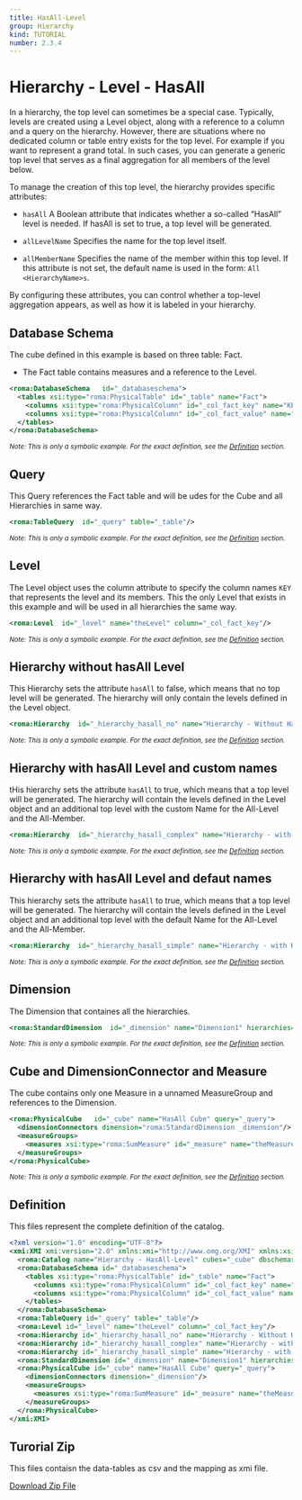 ```yaml
---
title: HasAll-Level
group: Hierarchy
kind: TUTORIAL
number: 2.3.4
---
```

# Hierarchy - Level - HasAll

In a hierarchy, the top level can sometimes be a special case. Typically, levels are created using a Level object, along with a reference to a column and a query on the hierarchy. However, there are situations where no dedicated column or table entry exists for the top level. For example if you want to represent a grand total. In such cases, you can generate a generic top level that serves as a final aggregation for all members of the level below.

To manage the creation of this top level, the hierarchy provides specific attributes:

- `hasAll` A Boolean attribute that indicates whether a so-called “HasAll” level is needed. If hasAll is set to true, a top level will be generated.

- `allLevelName` Specifies the name for the top level itself.

- `allMemberName` Specifies the name of the member within this top level. If this attribute is not set, the default name is used in the form: `All <HierarchyName>s`.

By configuring these attributes, you can control whether a top-level aggregation appears, as well as how it is labeled in your hierarchy.



## Database Schema

The cube defined in this example is based on three table: Fact.

- The Fact table contains measures and a reference to the Level.


```xml
<roma:DatabaseSchema   id="_databaseschema">
  <tables xsi:type="roma:PhysicalTable" id="_table" name="Fact">
    <columns xsi:type="roma:PhysicalColumn" id="_col_fact_key" name="KEY"/>
    <columns xsi:type="roma:PhysicalColumn" id="_col_fact_value" name="VALUE" type="Integer"/>
  </tables>
</roma:DatabaseSchema>

```
*<small>Note: This is only a symbolic example. For the exact definition, see the [Definition](#definition) section.</small>*
## Query

This Query references the Fact table and will be udes for the Cube and all Hierarchies in same way.


```xml
<roma:TableQuery  id="_query" table="_table"/>

```
*<small>Note: This is only a symbolic example. For the exact definition, see the [Definition](#definition) section.</small>*
## Level

The Level object uses the column attribute to specify the column names `KEY` that represents the level and its members.
This the only Level that exists in this example and will be used in all hierarchies the same way.


```xml
<roma:Level  id="_level" name="theLevel" column="_col_fact_key"/>

```
*<small>Note: This is only a symbolic example. For the exact definition, see the [Definition](#definition) section.</small>*
## Hierarchy without hasAll Level

This Hierarchy sets the attribute `hasAll` to false, which means that no top level will be generated. The hierarchy will only contain the levels defined in the Level object.


```xml
<roma:Hierarchy  id="_hierarchy_hasall_no" name="Hierarchy - Without HasAll" levels="_level" primaryKey="_col_fact_key" query="_query"/>

```
*<small>Note: This is only a symbolic example. For the exact definition, see the [Definition](#definition) section.</small>*
## Hierarchy with hasAll Level and custom names

tHis hierarchy sets the attribute `hasAll` to true, which means that a top level will be generated. The hierarchy will contain the levels defined in the Level object and an additional top level with the custom Name for the All-Level and the All-Member.


```xml
<roma:Hierarchy  id="_hierarchy_hasall_complex" name="Hierarchy - with HasAll and Names" levels="_level" allLevelName="theAllLevelName" allMemberName="theAllMemberName" hasAll="true" primaryKey="_col_fact_key" query="_query"/>

```
*<small>Note: This is only a symbolic example. For the exact definition, see the [Definition](#definition) section.</small>*
## Hierarchy with hasAll Level and defaut names

This hierarchy sets the attribute `hasAll` to true, which means that a top level will be generated. The hierarchy will contain the levels defined in the Level object and an additional top level with the default Name for the All-Level and the All-Member.


```xml
<roma:Hierarchy  id="_hierarchy_hasall_simple" name="Hierarchy - with HasAll" levels="_level" hasAll="true" primaryKey="_col_fact_key" query="_query"/>

```
*<small>Note: This is only a symbolic example. For the exact definition, see the [Definition](#definition) section.</small>*
## Dimension

The Dimension that containes all the hierarchies.


```xml
<roma:StandardDimension  id="_dimension" name="Dimension1" hierarchies="_hierarchy_hasall_simple _hierarchy_hasall_complex _hierarchy_hasall_no"/>

```
*<small>Note: This is only a symbolic example. For the exact definition, see the [Definition](#definition) section.</small>*
## Cube and DimensionConnector and Measure

The cube contains only one Measure in a unnamed MeasureGroup and references to the Dimension.


```xml
<roma:PhysicalCube   id="_cube" name="HasAll Cube" query="_query">
  <dimensionConnectors dimension="roma:StandardDimension _dimension"/>
  <measureGroups>
    <measures xsi:type="roma:SumMeasure" id="_measure" name="theMeasure" column="_col_fact_value"/>
  </measureGroups>
</roma:PhysicalCube>

```
*<small>Note: This is only a symbolic example. For the exact definition, see the [Definition](#definition) section.</small>*

## Definition

This files represent the complete definition of the catalog.

```xml
<?xml version="1.0" encoding="UTF-8"?>
<xmi:XMI xmi:version="2.0" xmlns:xmi="http://www.omg.org/XMI" xmlns:xsi="http://www.w3.org/2001/XMLSchema-instance" xmlns:roma="https://www.daanse.org/spec/org.eclipse.daanse.rolap.mapping">
  <roma:Catalog name="Hierarchy - HasAll-Level" cubes="_cube" dbschemas="_databaseschema"/>
  <roma:DatabaseSchema id="_databaseschema">
    <tables xsi:type="roma:PhysicalTable" id="_table" name="Fact">
      <columns xsi:type="roma:PhysicalColumn" id="_col_fact_key" name="KEY"/>
      <columns xsi:type="roma:PhysicalColumn" id="_col_fact_value" name="VALUE" type="Integer"/>
    </tables>
  </roma:DatabaseSchema>
  <roma:TableQuery id="_query" table="_table"/>
  <roma:Level id="_level" name="theLevel" column="_col_fact_key"/>
  <roma:Hierarchy id="_hierarchy_hasall_no" name="Hierarchy - Without HasAll" levels="_level" primaryKey="_col_fact_key" query="_query"/>
  <roma:Hierarchy id="_hierarchy_hasall_complex" name="Hierarchy - with HasAll and Names" levels="_level" allLevelName="theAllLevelName" allMemberName="theAllMemberName" hasAll="true" primaryKey="_col_fact_key" query="_query"/>
  <roma:Hierarchy id="_hierarchy_hasall_simple" name="Hierarchy - with HasAll" levels="_level" hasAll="true" primaryKey="_col_fact_key" query="_query"/>
  <roma:StandardDimension id="_dimension" name="Dimension1" hierarchies="_hierarchy_hasall_simple _hierarchy_hasall_complex _hierarchy_hasall_no"/>
  <roma:PhysicalCube id="_cube" name="HasAll Cube" query="_query">
    <dimensionConnectors dimension="_dimension"/>
    <measureGroups>
      <measures xsi:type="roma:SumMeasure" id="_measure" name="theMeasure" column="_col_fact_value"/>
    </measureGroups>
  </roma:PhysicalCube>
</xmi:XMI>

```



## Turorial Zip
This files contaisn the data-tables as csv and the mapping as xmi file.

<a href="./zip/tutorial.cube.hierarchy.hasall.zip" download>Download Zip File</a>
